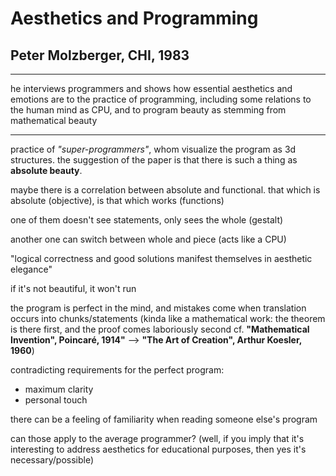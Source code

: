 # Aesthetics and Programming
## Peter Molzberger, CHI, 1983

---
he interviews programmers and shows how essential aesthetics and emotions are to the practice of programming, including some relations to the human mind as CPU, and to program beauty as stemming from mathematical beauty

---

practice of *"super-programmers"*, whom visualize the program as 3d structures. the suggestion of the paper is that there is such a thing as **absolute beauty**.

maybe there is a correlation between absolute and functional. that which is absolute (objective), is that which works (functions)

one of them doesn't see statements, only sees the whole (gestalt)

another one can switch between whole and piece (acts like a CPU)

"logical correctness and good solutions manifest themselves in aesthetic elegance"

if it's not beautiful, it won't run

the program is perfect in the mind, and mistakes come when translation occurs into chunks/statements (kinda like a mathematical work: the theorem is there first, and the proof comes laboriously second cf. **"Mathematical Invention", Poincaré, 1914"** --> **"The Art of Creation", Arthur Koesler, 1960**)

contradicting requirements for the perfect program:

- maximum clarity
- personal touch

there can be a feeling of familiarity when reading someone else's program

can those apply to the average programmer? (well, if you imply that it's interesting to address aesthetics for educational purposes, then yes it's necessary/possible)